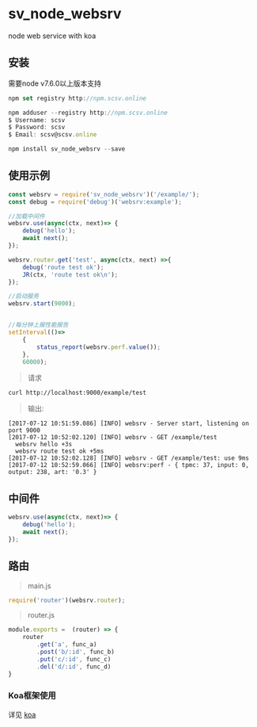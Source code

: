 
# sv_node_websrv
node web service with koa

## 安装

需要node v7.6.0以上版本支持

```javascript
npm set registry http://npm.scsv.online

npm adduser --registry http://npm.scsv.online
$ Username: scsv
$ Password: scsv
$ Email: scsv@scsv.online

npm install sv_node_websrv --save
```

## 使用示例

```javascript
const websrv = require('sv_node_websrv')('/example/');
const debug = require('debug')('websrv:example');

//加载中间件
websrv.use(async(ctx, next)=> {
    debug('hello');
    await next();
});

websrv.router.get('test', async(ctx, next) =>{
    debug('route test ok');
    JR(ctx, 'route test ok\n');
});

//启动服务
websrv.start(9000);


//每分钟上报性能报告
setInterval(()=>
    {
        status_report(websrv.perf.value());
    },
    60000);
```

> 请求

```
curl http://localhost:9000/example/test

```


> 输出:

```
[2017-07-12 10:51:59.086] [INFO] websrv - Server start, listening on port 9000
[2017-07-12 10:52:02.120] [INFO] websrv - GET /example/test
  websrv hello +3s
  websrv route test ok +5ms
[2017-07-12 10:52:02.128] [INFO] websrv - GET /example/test: use 9ms
[2017-07-12 10:52:59.066] [INFO] websrv:perf - { tpmc: 37, input: 0, output: 238, art: '0.3' }
```

## 中间件

```javascript
websrv.use(async(ctx, next)=> {
    debug('hello');
    await next();
});
```

## 路由

> main.js

```javascript
require('router')(websrv.router);
````

> router.js

```javascript
module.exports =  (router) => {
    router
        .get('a', func_a)
        .post('b/:id', func_b)
        .put('c/:id', func_c)
        .del('d/:id', func_d)
}
```

### Koa框架使用
详见 [koa](http://koajs.com/)